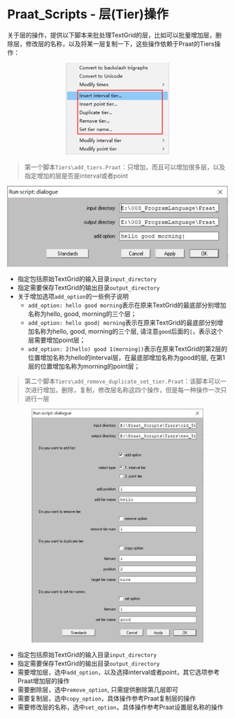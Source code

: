 # Praat_Scripts - 层(Tier)操作
关于层的操作，提供以下脚本来批处理TextGrid的层，比如可以批量增加层，删除层，修改层的名称，以及将某一层复制一下，这些操作依赖于Praat的Tiers操作：  

<div align=center><img width="237" height="211" src="../images/tiers_process.png"/></div>

> 第一个脚本`Tiers\add_tiers.Praat`：只增加，而且可以增加很多层，以及指定增加的层是否是interval或者point  
<div align=center><img width="522" height="185" src="../images/add_tiers_dialogue.png"/></div>

* 指定包括原始TextGrid的输入目录`input_directory`  
* 指定需要保存TextGrid的输出目录`output_directory`  
* 关于增加选项`add_option`的一些例子说明
    * `add_option: hello good morning`表示在原来TextGrid的最底部分别增加名称为hello, good, morning的三个层；
    * `add_option: hello good| morning`表示在原来TextGrid的最底部分别增加名称为hello, good, morning的三个层, 请注意`good`后面的`|`，表示这个层需要增加point层；
    * `add_option: 2(hello) good 1(morning|)`表示在原来TextGrid的第2层的位置增加名称为hello的interval层，在最底部增加名称为good的层, 在第1层的位置增加名称为morning的point层；

> 第二个脚本`Tiers\add_remove_duplicate_set_tier.Praat`：该脚本可以一次进行增加，删除，复制，修改层名称这四个操作，但是每一种操作一次只进行一层
<div align=center><img width="392" height="535" src="../images/add_remove_copy_set_tier_dialogue.png"/></div>

* 指定包括原始TextGrid的输入目录`input_directory`  
* 指定需要保存TextGrid的输出目录`output_directory`  
* 需要增加层，选中`add_option`，以及选择interval或者point，其它选项参考Praat增加层的操作
* 需要删除层，选中`remove_option`, 只需提供删除第几层即可
* 需要复制层，选中`copy_option`，具体操作参考Praat复制层的操作
* 需要修改层的名称，选中`set_option`，具体操作参考Praat设置层名称的操作



